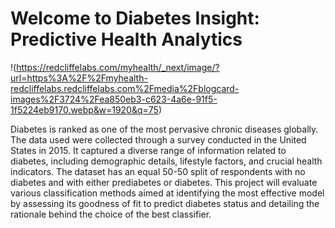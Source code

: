 # Welcome to Diabetes Insight: Predictive Health Analytics

!(https://redcliffelabs.com/myhealth/_next/image/?url=https%3A%2F%2Fmyhealth-redcliffelabs.redcliffelabs.com%2Fmedia%2Fblogcard-images%2F3724%2Fea850eb3-c623-4a6e-91f5-1f5224eb9170.webp&w=1920&q=75)

Diabetes is ranked as one of the most pervasive chronic diseases globally. The data used were collected through a survey conducted in the United States in 2015. It captured a diverse range of information related to diabetes, including demographic details, lifestyle factors, and crucial health indicators. The dataset has an equal 50-50 split of respondents with no diabetes and with either prediabetes or diabetes. This project will evaluate various classification methods aimed at identifying the most effective model by assessing its goodness of fit to predict diabetes status and detailing the rationale behind the choice of the best classifier.
